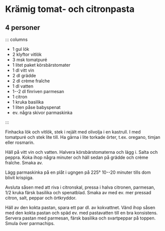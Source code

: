 # Krämig tomat- och citronpasta

## 4 personer

::: columns

- 1 gul lök
- 2 klyftor vitlök
- 3 msk tomatpuré
- 1 litet paket körsbärstomater
- 1 dl vitt vin
- 2 dl grädde
- 2 dl crème fraîche
- 1 dl vatten
- 1--2 dl finriven parmesan
- 1 citron
- 1 kruka basilika
- 1 liten påse babyspenat
- ev. några skivor parmaskinka

:::

Finhacka lök och vitlök, stek i rejält med olivolja i en kastrull. I med tomatpuré och
stek lite till. Ha gärna i lite torkade örter, t.ex. oregano, timjan eller rosmarin.

Häll på vitt vin och vatten. Halvera körsbärstomaterna och lägg i. Salta och peppra. Koka
ihop några minuter och häll sedan på grädde och crème fraîche. Smaka av.

Lägg parmaskinka på en plåt i ugngen på 225° 10--20 minuter tills dom blivit krispiga.

Avsluta såsen med att riva i citronskal, pressa i halva citronen, parmesan, 1/2 kruka
färsk basilika och spenatblad. Smaka av med ev. mer pressad citron, salt, peppar och
örtkryddor.

Häll av den kokta pastan, spara ett par dl. av kokvattnet. Vänd ihop såsen med den kokta
pastan och späd ev. med pastavatten till en bra konsistens. Servera pastan med parmesan,
färsk basilika och svartpeppar på toppen. Smula över parmachips.